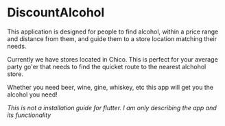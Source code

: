 # DiscountAlcohol

This application is designed for people to find alcohol, within a price range and distance from them, and guide them to a store location matching their needs.

Currently we have stores located in Chico. This is perfect for your average party go'er that needs to find the quicket route to the nearest alchohol store.

Whether you need beer, wine, gine, whiskey, etc this app will get you the alcohol you need!

*This is not a installation guide for flutter. I am only describing the app and its functionality*
